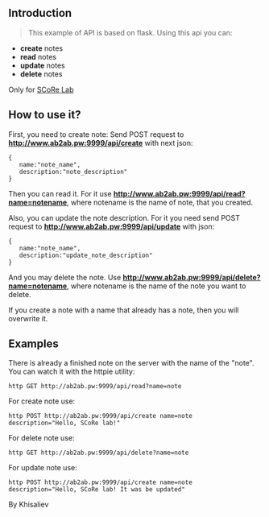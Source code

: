 ## Introduction
> This example of API is based on flask. Using this api you can:
* **create** notes
* **read** notes
* **update** notes
* **delete** notes

Only for [SCoRe Lab](https://codein.withgoogle.com/organizations/score-lab/)

## How to use it?
First, you need to create note:
Send POST request to **http://www.ab2ab.pw:9999/api/create** with next json:

```
{
   name:"note_name",
   description:"note_description"
}
```

Then you can read it. For it use **http://www.ab2ab.pw:9999/api/read?name=notename**, where notename is the name of note, that you created.

Also, you can update the note description. For it you need send POST request to **http://www.ab2ab.pw:9999/api/update** with json:

```
{
   name:"note_name",
   description:"update_note_description"
}
```
And you may delete the note. Use **http://www.ab2ab.pw:9999/api/delete?name=notename**, where notename is the name of the note you want to delete.

If you create a note with a name that already has a note, then you will overwrite it.

## Examples

There is already a finished note on the server with the name of the "note". You can watch it with the httpie utility:

```http GET http://ab2ab.pw:9999/api/read?name=note```

For create note use:

```http POST http://ab2ab.pw:9999/api/create name=note description="Hello, SCoRe lab!"```

For delete note use:

```http GET http://ab2ab.pw:9999/api/delete?name=note```

For update note use:

```http POST http://ab2ab.pw:9999/api/create name=note description="Hello, SCoRe lab! It was be updated"```

By Khisaliev
